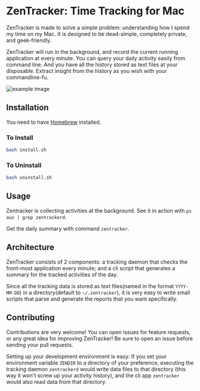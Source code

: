 # ZenTracker: Time Tracking for Mac
ZenTracker is made to solve a simple problem: understanding how I spend my time on my Mac. It is designed to be dead-simple, completely private, and geek-friendly.

ZenTracker will run in the background, and record the current running application at every minute. You can query your daily activity easily from command line. And you have all the history stored as text files at your disposable. Extract insight from the history as you wish with your commandline-fu.

![example image](https://raw.githubusercontent.com/dohsimpson/ZenTracker/master/example1.png)

## Installation
You need to have [Homebrew](https://brew.sh) installed.

### To Install
```bash
bash install.sh
```

### To Uninstall
```bash
bash uninstall.sh
```

## Usage

Zentracker is collecting activities at the background. See it in action with `ps aux | grep zentrackerd`.

Get the daily summary with command `zentracker`.

## Architecture
ZenTracker consists of 2 components: a tracking daemon that checks the front-most application every minute; and a cli script that generates a summary for the tracked activities of the day.

Since all the tracking data is stored as text files(named in the format `YYYY-MM-DD`) in a directory(default to `~/.zentracker`), it is very easy to write small scripts that parse and generate the reports that you want specifically.

## Contributing
Contributions are very welcome! You can open issues for feature requests, or any great idea for improving ZenTracker! Be sure to open an issue before sending your pull requests.

Setting up your development environment is easy: If you set your environment variable `ZENDIR` to a directory of your preference, executing the tracking daemon `zentrackerd` would write data files to that directory (this way it won't screw up your activity history), and the cli app `zentracker` would also read data from that directory.

